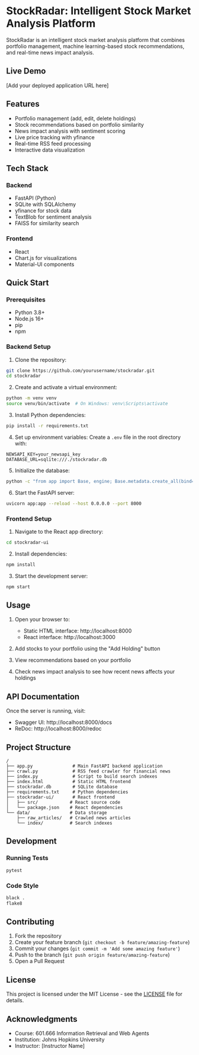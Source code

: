 # StockRadar: Intelligent Stock Market Analysis Platform

StockRadar is an intelligent stock market analysis platform that combines portfolio management, machine learning-based stock recommendations, and real-time news impact analysis.

## Live Demo

[Add your deployed application URL here]

## Features

- Portfolio management (add, edit, delete holdings)
- Stock recommendations based on portfolio similarity
- News impact analysis with sentiment scoring
- Live price tracking with yfinance
- Real-time RSS feed processing
- Interactive data visualization

## Tech Stack

### Backend

- FastAPI (Python)
- SQLite with SQLAlchemy
- yfinance for stock data
- TextBlob for sentiment analysis
- FAISS for similarity search

### Frontend

- React
- Chart.js for visualizations
- Material-UI components

## Quick Start

### Prerequisites

- Python 3.8+
- Node.js 16+
- pip
- npm

### Backend Setup

1. Clone the repository:

```bash
git clone https://github.com/yourusername/stockradar.git
cd stockradar
```

2. Create and activate a virtual environment:

```bash
python -m venv venv
source venv/bin/activate  # On Windows: venv\Scripts\activate
```

3. Install Python dependencies:

```bash
pip install -r requirements.txt
```

4. Set up environment variables:
   Create a `.env` file in the root directory with:

```
NEWSAPI_KEY=your_newsapi_key
DATABASE_URL=sqlite:///./stockradar.db
```

5. Initialize the database:

```bash
python -c "from app import Base, engine; Base.metadata.create_all(bind=engine)"
```

6. Start the FastAPI server:

```bash
uvicorn app:app --reload --host 0.0.0.0 --port 8000
```

### Frontend Setup

1. Navigate to the React app directory:

```bash
cd stockradar-ui
```

2. Install dependencies:

```bash
npm install
```

3. Start the development server:

```bash
npm start
```

## Usage

1. Open your browser to:

   - Static HTML interface: http://localhost:8000
   - React interface: http://localhost:3000

2. Add stocks to your portfolio using the "Add Holding" button
3. View recommendations based on your portfolio
4. Check news impact analysis to see how recent news affects your holdings

## API Documentation

Once the server is running, visit:

- Swagger UI: http://localhost:8000/docs
- ReDoc: http://localhost:8000/redoc

## Project Structure

```
/
├── app.py               # Main FastAPI backend application
├── crawl.py             # RSS feed crawler for financial news
├── index.py             # Script to build search indexes
├── index.html           # Static HTML frontend
├── stockradar.db        # SQLite database
├── requirements.txt     # Python dependencies
├── stockradar-ui/       # React frontend
│   ├── src/            # React source code
│   └── package.json    # React dependencies
└── data/               # Data storage
    ├── raw_articles/   # Crawled news articles
    └── index/          # Search indexes
```

## Development

### Running Tests

```bash
pytest
```

### Code Style

```bash
black .
flake8
```

## Contributing

1. Fork the repository
2. Create your feature branch (`git checkout -b feature/amazing-feature`)
3. Commit your changes (`git commit -m 'Add some amazing feature'`)
4. Push to the branch (`git push origin feature/amazing-feature`)
5. Open a Pull Request

## License

This project is licensed under the MIT License - see the [LICENSE](LICENSE) file for details.

## Acknowledgments

- Course: 601.666 Information Retrieval and Web Agents
- Institution: Johns Hopkins University
- Instructor: [Instructor Name]
